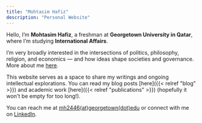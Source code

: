 ```yaml
---
title: "Mohtasim Hafiz"
description: "Personal Website"
---
```




Hello, I’m **Mohtasim Hafiz**, a freshman at **Georgetown University in Qatar**, where I’m studying **International Affairs**.

I’m very broadly interested in the intersections of politics, philosophy, religion, and economics — and how ideas shape societies and governance. More about me [here](https://mohtasimhafiz.com/about/).

This website serves as a space to share my writings and ongoing intellectual explorations. You can read my blog posts [here]({{< relref "blog" >}}) and academic work [here]({{< relref "publications" >}}) (hopefully it won't be empty for too long!).

You can reach me at [mh2446(at)georgetown(dot)edu](mailto:mh2446@georgetown.edu) or connect with me on [LinkedIn](https://www.linkedin.com/in/mohtasim-hafiz-775ba32a4/).
